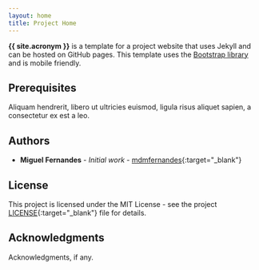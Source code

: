```yaml
---
layout: home
title: Project Home
---
```


**{{ site.acronym }}** is a template for a project website that uses Jekyll and can be hosted on GitHub pages. This template uses the [Bootstrap library](https://getbootstrap.com/) and is mobile friendly.

## Prerequisites

Aliquam hendrerit, libero ut ultricies euismod, ligula risus aliquet sapien, a consectetur ex est a leo.

## Authors

* **Miguel Fernandes** - *Initial work* - [mdmfernandes](https://github.com/mdmfernandes){:target="_blank"}

## License

This project is licensed under the MIT License - see the project [LICENSE](https://github.com/mdmfernandes/project-site-template/blob/master/LICENSE){:target="_blank"} file for details.

## Acknowledgments

Acknowledgments, if any.
